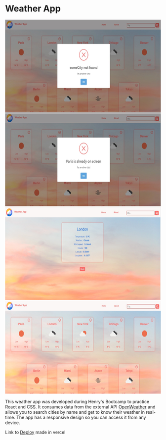 # Weather App
<p align="left">
  <img height="300" width= auto src="./weatherApp1.jpeg" />
  <img height="300" width= auto src="./weatherApp2.jpeg" />
  <img height="300" width= auto src="./weatherApp3.jpeg" />
  <img height="300" width= auto src="./weatherApp4.jpeg" />
</p>

This weather app was developed during Henry's Bootcamp to practice React and CSS. It consumes data from the external API [OpenWeather](https://openweathermap.org/current) and allows you to search cities by name and get to know their weather in real-time. The app has a responsive design so you can access it from any device.

Link to [Deploy](https://weather-app-ten-ebon.vercel.app/) made in vercel